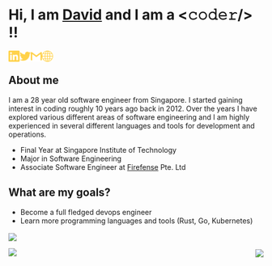 <!-- Self Introduction-->

# Hi, I am [David](https://kohhuanyin.com/) and I am a <𝚌𝚘𝚍𝚎𝚛/> !!

[<img align="left" alt="David | LinkedIn" width="22px" src="./assets/linkedin.svg" />][linkedin]
[<img align="left" alt="David | Twitter" width="22px" src="./assets/twitter.svg" />][twitter]
[<img align="left" alt="David | Gmail" width="22px" src="./assets/gmail.svg" />][gmail]
[<img align="left" alt="David | Website" width="22px" src="./assets/internet.svg" />][personalsite]
</br>

## **About me**

I am a 28 year old software engineer from Singapore. I started gaining interest in coding roughly 10 years ago back in 2012. Over the years I have explored various different areas of software engineering and I am highly experienced in several different languages and tools for development and operations.

- Final Year at Singapore Institute of Technology
- Major in Software Engineering
- Associate Software Engineer at [Firefense] Pte. Ltd

## What are my goals?

- Become a full fledged devops engineer
- Learn more programming languages and tools (Rust, Go, Kubernetes)

<img align="center" src="https://github-readme-activity-graph.vercel.app/graph?username=alphonsekoh&theme=tokyo-night">

<p align="center">
<img align="left" width="423" src="https://github-readme-streak-stats.herokuapp.com/?user=alphonsekoh&theme=tokyonight">
<p align="right">
  <img align="center" width="400" src="https://github-readme-stats.vercel.app/api/top-langs/?username=alphonsekoh&layout=compact&theme=tokyonight&hide=html,jupyter%20notebook,css&langs_count=6">
  </p>
</p>

<!-- Constants -->

[linkedin]: https://www.linkedin.com/in/koh-huan-yin/
[gmail]: mailto:alphonsekoh@gmail.com
[twitter]: https://twitter.com/huan_xcv
[personalsite]: https://kohhuanyin.com/
[firefense]: https://www.firefense.com/
